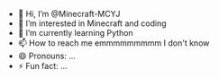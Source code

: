 - 👋 Hi, I’m @Minecraft-MCYJ
- 👀 I’m interested in Minecraft and coding
- 🌱 I’m currently learning Python
- 📫 How to reach me emmmmmmmmm I don't know
- 😄 Pronouns: ...
- ⚡ Fun fact: ...
